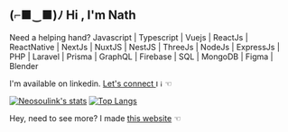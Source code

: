 ## (⌐■‿■)ﾉ Hi , I'm Nath</span>

Need a helping hand?
Javascript | Typescript | Vuejs | ReactJs | ReactNative | NextJs | NuxtJS | NestJS | ThreeJs | NodeJs | ExpressJs | PHP | Laravel | Prisma | GraphQL | Firebase | SQL | MongoDB | Figma | Blender

I'm available on linkedin. [Let's connect <img src="https://pbs.twimg.com/profile_images/1661161645857710081/6WtDIesg_400x400.png" height="12" alt="Linkedin logo" />](https://www.linkedin.com/in/nathan-mande-87b0b2196) ☜

[![Neosoulink's stats](https://github-readme-stats.vercel.app/api?username=Neosoulink&show_icons=true&icon_color=2F81F7&layout=compact&show_owner=true&theme=gotham&text_color=999999&bg_color=00000000&title_color=2F81F7&hide_title=true&hide_border=true)](https://github.com/Neosoulink)
[![Top Langs](https://github-readme-stats.vercel.app/api/top-langs/?username=Neosoulink&include_all_commits=true&layout=compact&langs_count=6&hide=html,css,less,scss,hack,php&show_icons=true&icon_color=2F81F7&count_private=true&theme=gotham&text_color=999999&bg_color=00000000&title_color=2F81F7&hide_border=true)](https://github.com/Neosoulink)

Hey, need to see more? I made [this website](https://nsl-me.web.app) ☜
